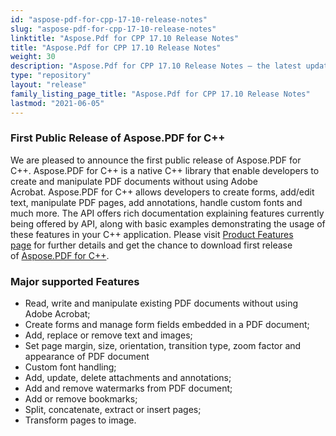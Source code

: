 ```yaml
---
id: "aspose-pdf-for-cpp-17-10-release-notes"
slug: "aspose-pdf-for-cpp-17-10-release-notes"
linktitle: "Aspose.Pdf for CPP 17.10 Release Notes"
title: "Aspose.Pdf for CPP 17.10 Release Notes"
weight: 30
description: "Aspose.Pdf for CPP 17.10 Release Notes – the latest updates and fixes."
type: "repository"
layout: "release"
family_listing_page_title: "Aspose.Pdf for CPP 17.10 Release Notes"
lastmod: "2021-06-05"
---
```


### **First Public Release of Aspose.PDF for C++**
We are pleased to announce the first public release of Aspose.PDF for C++. Aspose.PDF for C++ is a native C++ library that enable developers to create and manipulate PDF documents without using Adobe Acrobat. Aspose.PDF for C++ allows developers to create forms, add/edit text, manipulate PDF pages, add annotations, handle custom fonts and much more. The API offers rich documentation explaining features currently being offered by API, along with basic examples demonstrating the usage of these features in your C++ application. Please visit [Product Features page](https://docs.aspose.com/pdf/cpp/product-overview/) for further details and get the chance to download first release of [Aspose.PDF for C++](https://releases.aspose.com/pdf/cpp).
### **Major supported Features**
- Read, write and manipulate existing PDF documents without using Adobe Acrobat;
- Create forms and manage form fields embedded in a PDF document;
- Add, replace or remove text and images;
- Set page margin, size, orientation, transition type, zoom factor and appearance of PDF document
- Custom font handling;
- Add, update, delete attachments and annotations;
- Add and remove watermarks from PDF document;
- Add or remove bookmarks;
- Split, concatenate, extract or insert pages;
- Transform pages to image.

